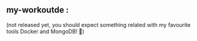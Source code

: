 ## my-workoutde :

(not released yet, you should expect something related with my favourite tools Docker and MongoDB! 🐳)
